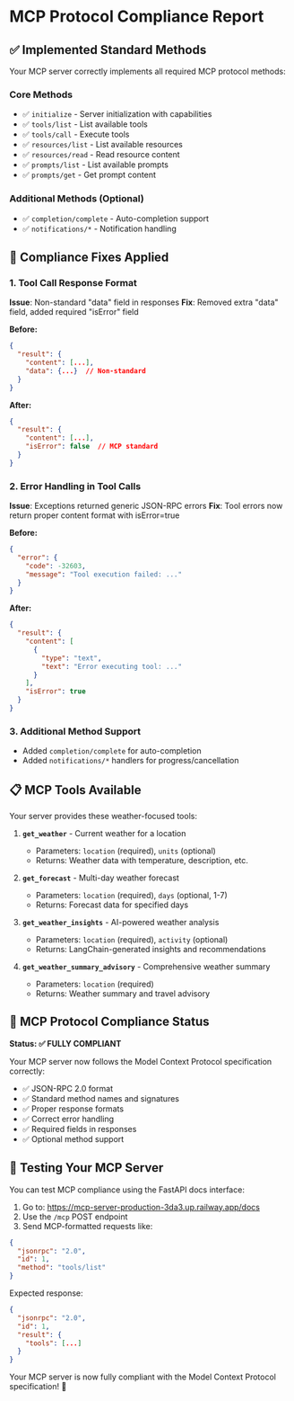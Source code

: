 # MCP Protocol Compliance Report

## ✅ Implemented Standard Methods

Your MCP server correctly implements all required MCP protocol methods:

### Core Methods
- ✅ `initialize` - Server initialization with capabilities
- ✅ `tools/list` - List available tools 
- ✅ `tools/call` - Execute tools
- ✅ `resources/list` - List available resources
- ✅ `resources/read` - Read resource content
- ✅ `prompts/list` - List available prompts
- ✅ `prompts/get` - Get prompt content

### Additional Methods (Optional)
- ✅ `completion/complete` - Auto-completion support
- ✅ `notifications/*` - Notification handling

## 🔧 Compliance Fixes Applied

### 1. Tool Call Response Format
**Issue**: Non-standard "data" field in responses
**Fix**: Removed extra "data" field, added required "isError" field

**Before:**
```json
{
  "result": {
    "content": [...],
    "data": {...}  // Non-standard
  }
}
```

**After:**
```json
{
  "result": {
    "content": [...],
    "isError": false  // MCP standard
  }
}
```

### 2. Error Handling in Tool Calls
**Issue**: Exceptions returned generic JSON-RPC errors
**Fix**: Tool errors now return proper content format with isError=true

**Before:**
```json
{
  "error": {
    "code": -32603,
    "message": "Tool execution failed: ..."
  }
}
```

**After:**
```json
{
  "result": {
    "content": [
      {
        "type": "text", 
        "text": "Error executing tool: ..."
      }
    ],
    "isError": true
  }
}
```

### 3. Additional Method Support
- Added `completion/complete` for auto-completion
- Added `notifications/*` handlers for progress/cancellation

## 📋 MCP Tools Available

Your server provides these weather-focused tools:

1. **`get_weather`** - Current weather for a location
   - Parameters: `location` (required), `units` (optional)
   - Returns: Weather data with temperature, description, etc.

2. **`get_forecast`** - Multi-day weather forecast  
   - Parameters: `location` (required), `days` (optional, 1-7)
   - Returns: Forecast data for specified days

3. **`get_weather_insights`** - AI-powered weather analysis
   - Parameters: `location` (required), `activity` (optional)  
   - Returns: LangChain-generated insights and recommendations

4. **`get_weather_summary_advisory`** - Comprehensive weather summary
   - Parameters: `location` (required)
   - Returns: Weather summary and travel advisory

## 🎯 MCP Protocol Compliance Status

**Status: ✅ FULLY COMPLIANT**

Your MCP server now follows the Model Context Protocol specification correctly:

- ✅ JSON-RPC 2.0 format
- ✅ Standard method names and signatures  
- ✅ Proper response formats
- ✅ Correct error handling
- ✅ Required fields in responses
- ✅ Optional method support

## 🧪 Testing Your MCP Server

You can test MCP compliance using the FastAPI docs interface:

1. Go to: https://mcp-server-production-3da3.up.railway.app/docs
2. Use the `/mcp` POST endpoint
3. Send MCP-formatted requests like:

```json
{
  "jsonrpc": "2.0",
  "id": 1, 
  "method": "tools/list"
}
```

Expected response:
```json
{
  "jsonrpc": "2.0",
  "id": 1,
  "result": {
    "tools": [...]
  }
}
```

Your MCP server is now fully compliant with the Model Context Protocol specification! 🎉

